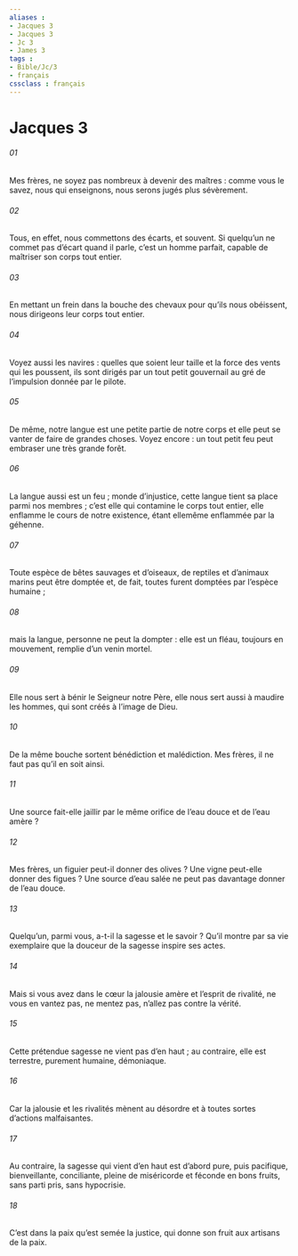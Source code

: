 ```yaml
---
aliases : 
- Jacques 3
- Jacques 3
- Jc 3
- James 3
tags : 
- Bible/Jc/3
- français
cssclass : français
---
```


# Jacques 3

###### 01
Mes frères, ne soyez pas nombreux à devenir des maîtres : comme vous le savez, nous qui enseignons, nous serons jugés plus sévèrement.
###### 02
Tous, en effet, nous commettons des écarts, et souvent. Si quelqu’un ne commet pas d’écart quand il parle, c’est un homme parfait, capable de maîtriser son corps tout entier.
###### 03
En mettant un frein dans la bouche des chevaux pour qu’ils nous obéissent, nous dirigeons leur corps tout entier.
###### 04
Voyez aussi les navires : quelles que soient leur taille et la force des vents qui les poussent, ils sont dirigés par un tout petit gouvernail au gré de l’impulsion donnée par le pilote.
###### 05
De même, notre langue est une petite partie de notre corps et elle peut se vanter de faire de grandes choses. Voyez encore : un tout petit feu peut embraser une très grande forêt.
###### 06
La langue aussi est un feu ; monde d’injustice, cette langue tient sa place parmi nos membres ; c’est elle qui contamine le corps tout entier, elle enflamme le cours de notre existence, étant ellemême enflammée par la géhenne.
###### 07
Toute espèce de bêtes sauvages et d’oiseaux, de reptiles et d’animaux marins peut être domptée et, de fait, toutes furent domptées par l’espèce humaine ;
###### 08
mais la langue, personne ne peut la dompter : elle est un fléau, toujours en mouvement, remplie d’un venin mortel.
###### 09
Elle nous sert à bénir le Seigneur notre Père, elle nous sert aussi à maudire les hommes, qui sont créés à l’image de Dieu.
###### 10
De la même bouche sortent bénédiction et malédiction. Mes frères, il ne faut pas qu’il en soit ainsi.
###### 11
Une source fait-elle jaillir par le même orifice de l’eau douce et de l’eau amère ?
###### 12
Mes frères, un figuier peut-il donner des olives ? Une vigne peut-elle donner des figues ? Une source d’eau salée ne peut pas davantage donner de l’eau douce.
###### 13
Quelqu’un, parmi vous, a-t-il la sagesse et le savoir ? Qu’il montre par sa vie exemplaire que la douceur de la sagesse inspire ses actes.
###### 14
Mais si vous avez dans le cœur la jalousie amère et l’esprit de rivalité, ne vous en vantez pas, ne mentez pas, n’allez pas contre la vérité.
###### 15
Cette prétendue sagesse ne vient pas d’en haut ; au contraire, elle est terrestre, purement humaine, démoniaque.
###### 16
Car la jalousie et les rivalités mènent au désordre et à toutes sortes d’actions malfaisantes.
###### 17
Au contraire, la sagesse qui vient d’en haut est d’abord pure, puis pacifique, bienveillante, conciliante, pleine de miséricorde et féconde en bons fruits, sans parti pris, sans hypocrisie.
###### 18
C’est dans la paix qu’est semée la justice, qui donne son fruit aux artisans de la paix.
